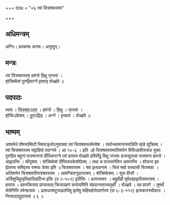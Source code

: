 +++
title = "०६ त्वां चित्रश्रवस्तम"

+++
## अधिमन्त्रम्
अग्निः। प्रस्कण्वः काण्वः। अनुष्टुप्।

## मन्त्रः
त्वां चि॑त्रश्रवस्तम॒ हव॑न्ते वि॒क्षु ज॒न्तवः॑ ।  
शो॒चिष्के॑शं पुरुप्रि॒याग्ने॑ ह॒व्याय॒ वोळ्ह॑वे ॥

## पदपाठः
त्वाम् । चि॒त्र॒श्र॒वः॒ऽत॒म॒ । हव॑न्ते । वि॒क्षु । ज॒न्तवः॑ ।  
शो॒चिःऽके॑शम् । पु॒रु॒ऽप्रि॒य॒ । अग्ने॑ । ह॒व्याय॑ । वोळ्ह॑वे ॥

## भाष्यम्
अश्वमेधे पौष्ण्यामिष्टौ स्विष्टकृतोऽनुवाक्या त्वां चित्रश्रवस्तमेत्येषा । सर्वान्कामानाप्स्यन्निति खंडे सूत्रितम् । त्वां चित्रश्रवस्तम यद्वाहिष्ठं तदग्नये । आ १०-६ । इति ॥हे चित्रश्रवस्तमातिशयेन विविधहवीरूपान्न युक्त पुरुप्रिय बहूनां यजमानानां प्रीतिकराग्ने त्वां हव्याय वोळ्हवे हविर्वोढुं विक्षु जन्तवः प्रजासूत्पन्ना यजमाना हवन्ते । आह्वयन्ति । कीदृशम् । शोचिष्केशं दीप्तिरूपकेशोपेतम् । तथा च वाजसनेयिन आमनन्ति । शोचन्त इव ह्येतस्य समिद्दस्य रश्मयः केशा इति ॥ चित्रश्रवस्तम । श्रव इत्यन्ननाम । चित्रं श्रवो यस्यासौ चित्रश्रवाः । अतिशयेन चित्रश्रवाश्चित्रश्रवस्तमः । आमन्त्रितानुदात्तत्वम् । शोचिष्केशम् । सुच दीप्तौ । अर्चिशुचिहुसृपिछादिछर्दिभ्य इसिः (उ २-१०९) इतीसिः । प्रत्ययस्वरः । बहुव्रीहौ पूर्वपदप्रकृतिस्वरत्वम् । हव्याय । हवनक्रियया प्राप्यत्वात् क्रियाग्रहणं कर्तव्यमिति संप्रदानत्वाच्चतुर्थी । वोळ्हवे । वह प्रापणे । तुमर्थे सेसेनिति तवेन्प्रत्ययः । ढत्वधत्वष्टुत्वढलोपेषु कृतेषु सहिवहोरोदवर्णस्य (पा ६-३-११२) इत्यकारस्यौकारः । नित्त्वादाद्युदात्तत्वं ॥ ६ ॥